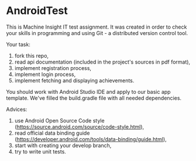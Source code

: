 # AndroidTest

This is Machine Insight IT test assignment. It was created in order to check your skills in programming and using Git - a distributed version control tool.

Your task:
  
  1. fork this repo,
  2. read api documentation (included in the project's sources in pdf format),
  3. implement registration process,
  4. implement login process,
  5. implement fetching and displaying achievements.
  
You should work with Android Studio IDE and apply to our basic app template. We've filled the build.gradle file with all needed dependencies.

Advices:

  1. use Android Open Source Code style (https://source.android.com/source/code-style.html),
  2. read official data binding guide (https://developer.android.com/tools/data-binding/guide.html),
  3. start with creating your develop branch,
  4. try to write unit tests.
